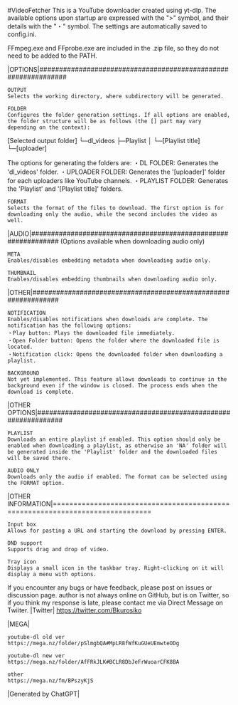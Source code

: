 #VideoFetcher 
This is a YouTube downloader created using yt-dlp. The available options upon startup are expressed with the ">" symbol, and their details with the "・" symbol. The settings are automatically saved to config.ini.

FFmpeg.exe and FFprobe.exe are included in the .zip file, so they do not need to be added to the PATH.

|OPTIONS|###############################################################

    OUTPUT
    Selects the working directory, where subdirectory will be generated.

    FOLDER
    Configures the folder generation settings. If all options are enabled, the folder structure will be as follows (the [] part may vary depending on the context):

[Selected output folder]
└─dl_videos
├─Playlist
│ └─[Playlist title]
└─[uploader]

The options for generating the folders are:
・DL FOLDER: Generates the 'dl_videos' folder.
・UPLOADER FOLDER: Generates the '[uploader]' folder for each uploaders like YouTube channels.
・PLAYLIST FOLDER: Generates the 'Playlist' and '[Playlist title]' folders.

    FORMAT
    Selects the format of the files to download. The first option is for downloading only the audio, while the second includes the video as well.

|AUDIO|###############################################################
(Options available when downloading audio only)

    META
    Enables/disables embedding metadata when downloading audio only.

    THUMBNAIL
    Enables/disables embedding thumbnails when downloading audio only.

|OTHER|###############################################################

    NOTIFICATION
    Enables/disables notifications when downloads are complete. The notification has the following options:
    ・Play button: Plays the downloaded file immediately.
    ・Open Folder button: Opens the folder where the downloaded file is located.
    ・Notification click: Opens the downloaded folder when downloading a playlist.

    BACKGROUND
    Not yet implemented. This feature allows downloads to continue in the background even if the window is closed. The process ends when the download is complete.

|OTHER OPTIONS|###############################################################

    PLAYLIST
    Downloads an entire playlist if enabled. This option should only be enabled when downloading a playlist, as otherwise an 'NA' folder will be generated inside the 'Playlist' folder and the downloaded files will be saved there.

    AUDIO ONLY
    Downloads only the audio if enabled. The format can be selected using the FORMAT option.

|OTHER INFORMATION|==============================================================================

    Input box
    Allows for pasting a URL and starting the download by pressing ENTER.

    DND support
    Supports drag and drop of video.

    Tray icon
    Displays a small icon in the taskbar tray. Right-clicking on it will display a menu with options.

If you encounter any bugs or have feedback, please post on issues or discussion page.
author is not always online on GitHub, but is on Twitter, so if you think my response is late, please contact me via Direct Message on Twiiter.
|Twitter|
https://twitter.com/Bkurosiko

|MEGA|

    youtube-dl old ver
    https://mega.nz/folder/pSlmgbQA#MpLR8fWfKuGUeUEmwteODg

    youtube-dl new ver
    https://mega.nz/folder/AfFRkJLK#BCLR8DbJeFrWuoarCFK8BA

    other
    https://mega.nz/fm/BPszyKjS


|Generated by ChatGPT|
